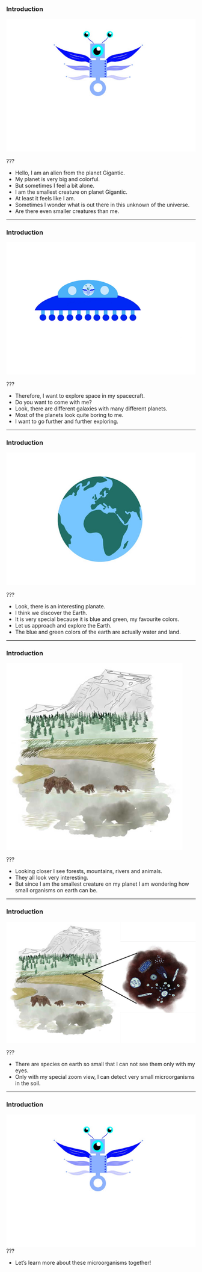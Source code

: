 ### Introduction

![Sam, a small bluish unearthly creature with three eyes and six wings](images/sam.png)

???
- Hello, I am an alien from the planet Gigantic. 
- My planet is very big and colorful. 
- But sometimes I feel a bit alone. 
- I am the smallest creature on planet Gigantic.
- At least it feels like I am.
- Sometimes I wonder what is out there in this unknown of the universe.
- Are there even smaller creatures than me. 

---

### Introduction

![A flying saucer with three portholes. Sam looks out of one porthole](images/spacecraft.png)

???
- Therefore, I want to explore space in my spacecraft.
- Do you want to come with me? 
- Look, there are different galaxies with many different planets. 
- Most of the planets look quite boring to me. 
- I want to go further and further exploring. 
 

---

### Introduction
![Schematic representation of the globe in two colors - green and blue](images/earth.png)

???
- Look, there is an interesting planate.
- I think we discover the Earth. 
- It is very special because it is blue and green, my favourite colors. 
- Let us approach and explore the Earth. 
- The blue and green colors of the earth are actually water and land. 
 

---

### Introduction


![A landscape that depicts mountains, a forest, a frozen lake and a bear with two cubs walking across the lake](images/earth-environment.png)

???
- Looking closer I see forests, mountains, rivers and animals. 
- They all look very interesting. 
- But since I am the smallest creature on my planet I am wondering how small organisms on earth can be. 


---

### Introduction

![A landscape depicting mountains, a forest, a frozen lake and a bear walking across the lake with two cubs. There is a zoom from one point, which shows different microorganisms.](images/earth-environment-microbiome.png)

???
- There are species on earth so small that I can not see them only with my eyes. 
- Only with my special zoom view, I can detect very small microorganisms in the soil.


---

### Introduction

![Sam, a small bluish unearthly creature with three eyes and six wings](images/sam.png)
???
- Let’s learn more about these microorganisms together!